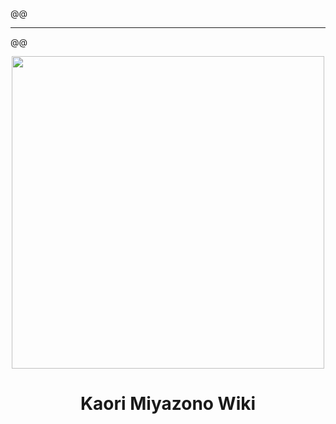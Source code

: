 
@@ <hr>@@ 


<p align="center">
   <a href="kaori.wiki"><img src="https://images.fanart.tv/fanart/your-lie-in-april-5db1c49300e8d.png" width="500px"></a>
  <h1 align="center">Kaori Miyazono Wiki</h1>
</p>
